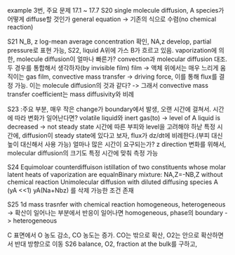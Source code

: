 example 3번, 주요 문제
17.1 ~ 17.7
S20
single molecule diffusion,
A species가 어떻게 diffuse할 것인가
general equation -> 기존의 식으로 수렴(no chemical reaction)

S21
N_B, z
log-mean average concentration 확인,
NA,z develop, partial pressure로 표현 가능, 
S22, liquid A위에 가스 B가 흐르고 있음. vaporization에 의한, molecule diffusion이 얼마나 빠른가? convection과 molecular diffusion 대조. 두 경우를 통합해서 생각하자(by invisible film)
film -> 액체 위에서는 매우 느리게 움직이는 gas film, 
convective mass transfer -> driving force, 이를 통해 flux를 결정 가능. 이는 molecule diffusion의 것과 같다? 
-> 그래서 convective mass transfer coefficient는 mass diffusivity와 비례

S23 :주요 부분, 매우 작은 change가 boundary에서 발생, 오랜 시간에 걸쳐서.
시간에 따라 변화가 일어난다면? 
volatile liquid와 inert gas(to) -> level of A liquid is decreased -> not steady state
시간에 따른 부피와 level을 고려해야 하낟
특정 시간에, diffusion이 steady state에 있다고 보자, flux가 dz/dt에 비례한다.(부피 대신 높이 대신해서 사용 가능)
얼마나 많은 시간이 요구되는가? z direction 변화를 위해서, molecular diffusion의 크기도 특정 시간에 맞춰 측정 가능


S24 Equimoloar counterdiffuison
istillation of two constituents whose molar latent heats of vaporization are equalnBinary mixture: NA,Z=-NB,Z without chemical reaction Unimolecular diffusion with diluted diffusing species A (yA <<1)
yA(Na+Nbz) 를 삭제 가능한 조건 존재

S25 1d mass trasnfer with chemical reaction
homogeneous, heterogeneous -> 확산이 일어나는 부분에서 반응이 일어나면 homogeneous, 
phase의 boundary -> heterogeneous

C 표면에서 O 농도 감소, CO 농도는 증가. CO는 밖으로 확산, O2는 안으로 확산하면서 반대 방향으로 이동
S26 
balance, O2, fraction at the bulk를 구하고, 





